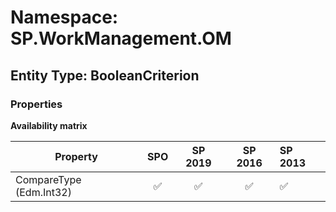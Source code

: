 # Namespace: SP.WorkManagement.OM

## Entity Type: BooleanCriterion

### Properties

**Availability matrix**

Property | SPO | SP 2019 | SP 2016 | SP 2013
----------|:---:|:-------:|:-------:|:-------
CompareType (Edm.Int32) | ✅ | ✅ | ✅ | ✅

